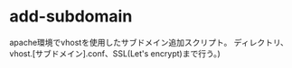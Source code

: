 # add-subdomain
apache環境でvhostを使用したサブドメイン追加スクリプト。 
ディレクトリ、vhost.[サブドメイン].conf、SSL(Let's encrypt)まで行う。)
